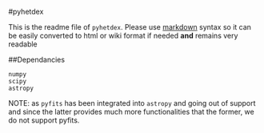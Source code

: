 #pyhetdex

This is the readme file of `pyhetdex`. Please use
[markdown](http://daringfireball.net/projects/markdown/syntax) syntax so it can
be easily converted to html or wiki format if needed **and** remains very
readable

##Dependancies

    numpy
    scipy
    astropy

NOTE: as `pyfits` has been integrated into `astropy` and going out of support
and since the latter provides much more functionalities that the former, we do
not support pyfits.
